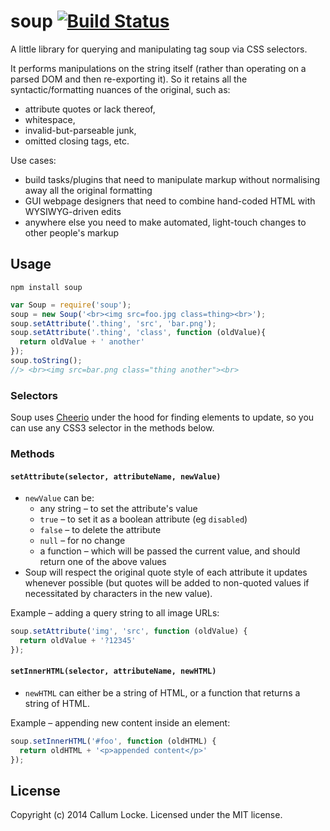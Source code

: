 # soup [![Build Status](https://secure.travis-ci.org/callumlocke/soup.png?branch=master)](http://travis-ci.org/callumlocke/soup)

A little library for querying and manipulating tag soup via CSS selectors.

It performs manipulations on the string itself (rather than operating on a parsed DOM and then re-exporting it). So it retains all the syntactic/formatting nuances of the original, such as:

- attribute quotes or lack thereof,
- whitespace,
- invalid-but-parseable junk,
- omitted closing tags, etc.

Use cases:

- build tasks/plugins that need to manipulate markup without normalising away all the original formatting
- GUI webpage designers that need to combine hand-coded HTML with WYSIWYG-driven edits
- anywhere else you need to make automated, light-touch changes to other people's markup


## Usage

`npm install soup`

```javascript
var Soup = require('soup');
soup = new Soup('<br><img src=foo.jpg class=thing><br>');
soup.setAttribute('.thing', 'src', 'bar.png');
soup.setAttribute('.thing', 'class', function (oldValue){
  return oldValue + ' another'
});
soup.toString();
//> <br><img src=bar.png class="thing another"><br>
```

### Selectors

Soup uses [Cheerio](https://github.com/MatthewMueller/cheerio) under the hood for finding elements to update, so you can use any CSS3 selector in the methods below.


### Methods

#### `setAttribute(selector, attributeName, newValue)`

- `newValue` can be:
  - any string – to set the attribute's value
  - `true` – to set it as a boolean attribute (eg `disabled`)
  - `false` – to delete the attribute
  - `null` – for no change
  - a function – which will be passed the current value, and should return one of the above values
- Soup will respect the original quote style of each attribute it updates whenever possible (but quotes will be added to non-quoted values if necessitated by characters in the new value).

Example – adding a query string to all image URLs:

```javascript
soup.setAttribute('img', 'src', function (oldValue) {
  return oldValue + '?12345'
});
```

#### `setInnerHTML(selector, attributeName, newHTML)`

* `newHTML` can either be a string of HTML, or a function that returns a string of HTML.

Example – appending new content inside an element:

```javascript
soup.setInnerHTML('#foo', function (oldHTML) {
  return oldHTML + '<p>appended content</p>'
});
```


## License

Copyright (c) 2014 Callum Locke. Licensed under the MIT license.

